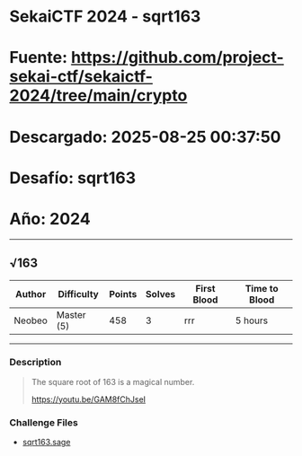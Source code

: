 # SekaiCTF 2024 - sqrt163
# Fuente: https://github.com/project-sekai-ctf/sekaictf-2024/tree/main/crypto
# Descargado: 2025-08-25 00:37:50
# Desafío: sqrt163
# Año: 2024

---

## √163

| Author | Difficulty | Points | Solves | First Blood | Time to Blood |
| ------ | ---------- | ------ | ------ | ----------- | ------------- |
| Neobeo | Master (5) | 458    | 3      | rrr         | 5 hours       |

---

### Description

<blockquote>

The square root of 163 is a magical number.

<https://youtu.be/GAM8fChJseI>

<!-- <details closed>
<summary><b>Hint(s)</b>:</summary>

1. Hint 1
2. Hint 2

</details> -->
</blockquote>

### Challenge Files

- [sqrt163.sage](dist/sqrt163.sage)
